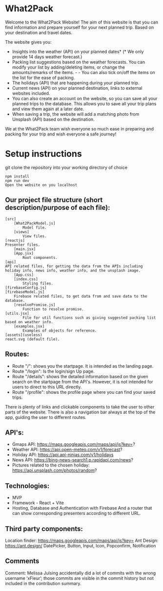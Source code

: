 # What2Pack
Welcome to the What2Pack Website!
The aim of this website is that you can find information and prepare yourself for your next planned trip. Based on your destination and travel dates. 

The website gives you:
- Insights into the weather (API) on your planned dates* (* We only provide 14 days weather forecast.)
- Packing list suggestions based on the weather forecasts. You can modify your list by adding/deleting items, or change the amounts/remarks of the items. - - You can also tick on/off the items on the list for the ease of packing.
- The holidays (API) that are happening during your planned trip.
- Current news (API) on your planned destination, links to external websites included.
- You can also create an account on the website, so you can save all your planned trips to the database.  This allows you to save all your trip plans and view them again at a later date.
- When saving a trip, the website will add a matching photo from Unsplash (API) based on the destination.

We at the What2Pack team wish everyone so much ease in preparing and packing for your trip and wish everyone a safe journey!


# Setup instructions
git clone the repository into your working directory of choice
```
npm install
npm run dev 
Open the website on you localhost
```
## Our project file structure (short description/purpose of each file):
```
[src]
	[What2PackModel.js]
		Model file.
	[views]
		View files.
[reactjs]
Presenter files.
	[main.jsx]
	[App.jsx]
		Root components.
[api] 	
API related files, for getting the data from the APIs including holiday info, news info, weather info, and the unsplash image.
	[App.css]
	[index.css]
		Styling files.
[firebaseConfig.js]
[firebaseModel.js]
	Firebase related files, to get data from and save data to the database.
	[resolvePromise.js]
		Function to resolve promise.
[utils.jsx]
		File for util functions such as giving suggested packing list based on weather info.
	[examples.jsx]
		Examples of objects for reference.
[assets](useless)
react.svg (default file).

```

## Routes:
- Route "/":
	shows you the startpage. It is intended as the landing page.
- Route "/login":
	Is the login/sign Up page.
- Route "/details":
	shows the detailed information based on the given search on the startpage from the API's. However, it is not intended for users to direct to this URL directly.
- Route "/profile":
	shows the profile page where you can find your saved trips.

There is plenty of links and clickable components to take the user to other parts of the website. There is also a navigation bar always at the top of the app, guiding the user to different routes.

## API's:
- Gmaps API: https://maps.googleapis.com/maps/api/js?key=?
- Weather API: https://api.open-meteo.com/v1/forecast?
- Holiday API: https://api.api-ninjas.com/v1/holidays
- News API: https://bing-news-search1.p.rapidapi.com/news?
- Pictures related to the chosen holiday: https://api.unsplash.com/photos/random?

## Technologies:
- MVP
- Framework - React + Vite
- Hosting, Database and Authentication with Firebase
And a router that can show corresponding presenters according to different URL.

## Third party components:
Location finder: https://maps.googleapis.com/maps/api/js?key=
Ant Design: https://ant.design/ 
DatePicker, Button, Input, Icon, Popconfirm, Notification

## Comments
Comment: Melissa Julsing accidentally did a lot of commits with the wrong username ‘xFleur’; those commits are visible in the commit history but not included in the contribution summary.

